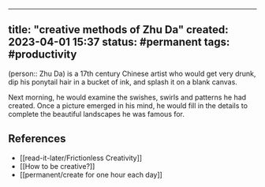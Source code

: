 
---
title: "creative methods of Zhu Da"
created: 2023-04-01 15:37
status: #permanent
tags: #productivity 
---

(person:: Zhu Da) is a 17th century Chinese artist who would get very drunk, dip his ponytail hair in a bucket of ink, and splash it on a blank canvas.

Next morning, he would examine the swishes, swirls and patterns he had created. Once a picture emerged in his mind, he would fill in the details to complete the beautiful landscapes he was famous for.

## References

- [[read-it-later/Frictionless Creativity]]
- [[How to be creative?]]
- [[permanent/create for one hour each day]]